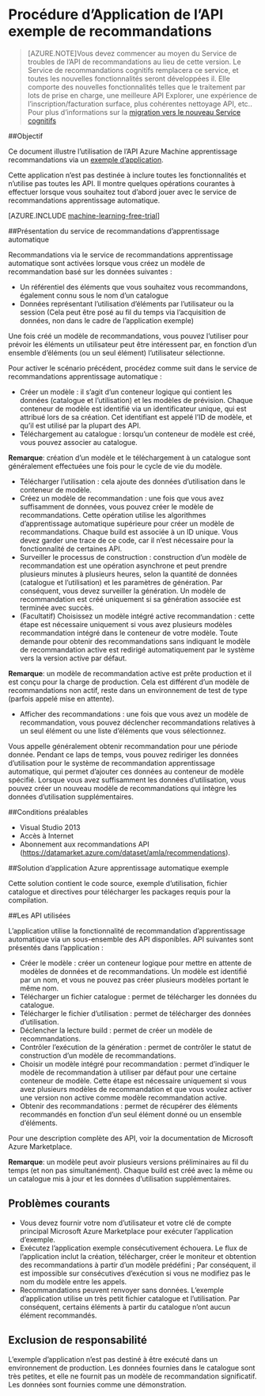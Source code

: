 <properties 
    pageTitle="Opérations courantes dans l’API de recommandations apprentissage Machine | Microsoft Azure" 
    description="Exemple de recommandation ML Azure Application" 
    services="machine-learning" 
    documentationCenter="" 
    authors="LuisCabrer" 
    manager="jhubbard" 
    editor="cgronlun"/>

<tags 
    ms.service="machine-learning" 
    ms.workload="data-services" 
    ms.tgt_pltfrm="na" 
    ms.devlang="na" 
    ms.topic="article" 
    ms.date="09/08/2016" 
    ms.author="luisca"/> 


# <a name="recommendations-api-sample-application-walkthrough"></a>Procédure d’Application de l’API exemple de recommandations

>[AZURE.NOTE]Vous devez commencer au moyen du Service de troubles de l’API de recommandations au lieu de cette version. Le Service de recommandations cognitifs remplacera ce service, et toutes les nouvelles fonctionnalités seront développées il. Elle comporte des nouvelles fonctionnalités telles que le traitement par lots de prise en charge, une meilleure API Explorer, une expérience de l’inscription/facturation surface, plus cohérentes nettoyage API, etc..
> Pour plus d’informations sur la [migration vers le nouveau Service cognitifs](http://aka.ms/recomigrate)

##<a name="purpose"></a>Objectif

Ce document illustre l’utilisation de l’API Azure Machine apprentissage recommandations via un [exemple d’application](https://code.msdn.microsoft.com/Recommendations-144df403).

Cette application n’est pas destinée à inclure toutes les fonctionnalités et n’utilise pas toutes les API. Il montre quelques opérations courantes à effectuer lorsque vous souhaitez tout d’abord jouer avec le service de recommandations apprentissage automatique. 

[AZURE.INCLUDE [machine-learning-free-trial](../../includes/machine-learning-free-trial.md)]

##<a name="introduction-to-machine-learning-recommendation-service"></a>Présentation du service de recommandations d’apprentissage automatique

Recommandations via le service de recommandations apprentissage automatique sont activées lorsque vous créez un modèle de recommandation basé sur les données suivantes :

* Un référentiel des éléments que vous souhaitez vous recommandons, également connu sous le nom d’un catalogue
* Données représentant l’utilisation d’éléments par l’utilisateur ou la session (Cela peut être posé au fil du temps via l’acquisition de données, non dans le cadre de l’application exemple)

Une fois créé un modèle de recommandations, vous pouvez l’utiliser pour prévoir les éléments un utilisateur peut être intéressent par, en fonction d’un ensemble d’éléments (ou un seul élément) l’utilisateur sélectionne.

Pour activer le scénario précédent, procédez comme suit dans le service de recommandations apprentissage automatique :

* Créer un modèle : il s’agit d’un conteneur logique qui contient les données (catalogue et l’utilisation) et les modèles de prévision. Chaque conteneur de modèle est identifié via un identificateur unique, qui est attribué lors de sa création. Cet identifiant est appelé l’ID de modèle, et qu’il est utilisé par la plupart des API. 
* Téléchargement au catalogue : lorsqu’un conteneur de modèle est créé, vous pouvez associer au catalogue.

**Remarque**: création d’un modèle et le téléchargement à un catalogue sont généralement effectuées une fois pour le cycle de vie du modèle.

* Télécharger l’utilisation : cela ajoute des données d’utilisation dans le conteneur de modèle.
* Créez un modèle de recommandation : une fois que vous avez suffisamment de données, vous pouvez créer le modèle de recommandations. Cette opération utilise les algorithmes d’apprentissage automatique supérieure pour créer un modèle de recommandations. Chaque build est associée à un ID unique. Vous devez garder une trace de ce code, car il n’est nécessaire pour la fonctionnalité de certaines API.
* Surveiller le processus de construction : construction d’un modèle de recommandation est une opération asynchrone et peut prendre plusieurs minutes à plusieurs heures, selon la quantité de données (catalogue et l’utilisation) et les paramètres de génération. Par conséquent, vous devez surveiller la génération. Un modèle de recommandation est créé uniquement si sa génération associée est terminée avec succès.
* (Facultatif) Choisissez un modèle intégré active recommandation : cette étape est nécessaire uniquement si vous avez plusieurs modèles recommandation intégré dans le conteneur de votre modèle. Toute demande pour obtenir des recommandations sans indiquant le modèle de recommandation active est redirigé automatiquement par le système vers la version active par défaut. 

**Remarque**: un modèle de recommandation active est prête production et il est conçu pour la charge de production. Cela est différent d’un modèle de recommandations non actif, reste dans un environnement de test de type (parfois appelé mise en attente).

* Afficher des recommandations : une fois que vous avez un modèle de recommandation, vous pouvez déclencher recommandations relatives à un seul élément ou une liste d’éléments que vous sélectionnez. 

Vous appelle généralement obtenir recommandation pour une période donnée. Pendant ce laps de temps, vous pouvez rediriger les données d’utilisation pour le système de recommandation apprentissage automatique, qui permet d’ajouter ces données au conteneur de modèle spécifié. Lorsque vous avez suffisamment les données d’utilisation, vous pouvez créer un nouveau modèle de recommandations qui intègre les données d’utilisation supplémentaires. 

##<a name="prerequisites"></a>Conditions préalables

* Visual Studio 2013
* Accès à Internet 
* Abonnement aux recommandations API (https://datamarket.azure.com/dataset/amla/recommendations).

##<a name="azure-machine-learning-sample-app-solution"></a>Solution d’application Azure apprentissage automatique exemple

Cette solution contient le code source, exemple d’utilisation, fichier catalogue et directives pour télécharger les packages requis pour la compilation.

##<a name="the-apis-used"></a>Les API utilisées

L’application utilise la fonctionnalité de recommandation d’apprentissage automatique via un sous-ensemble des API disponibles. API suivantes sont présentés dans l’application :

* Créer le modèle : créer un conteneur logique pour mettre en attente de modèles de données et de recommandations. Un modèle est identifié par un nom, et vous ne pouvez pas créer plusieurs modèles portant le même nom.
* Télécharger un fichier catalogue : permet de télécharger les données du catalogue.
* Télécharger le fichier d’utilisation : permet de télécharger des données d’utilisation.
* Déclencher la lecture build : permet de créer un modèle de recommandations.
* Contrôler l’exécution de la génération : permet de contrôler le statut de construction d’un modèle de recommandations.
* Choisir un modèle intégré pour recommandation : permet d’indiquer le modèle de recommandation à utiliser par défaut pour une certaine conteneur de modèle. Cette étape est nécessaire uniquement si vous avez plusieurs modèles de recommandation et que vous voulez activer une version non active comme modèle recommandation active.
* Obtenir des recommandations : permet de récupérer des éléments recommandés en fonction d’un seul élément donné ou un ensemble d’éléments. 

Pour une description complète des API, voir la documentation de Microsoft Azure Marketplace. 

**Remarque**: un modèle peut avoir plusieurs versions préliminaires au fil du temps (et non pas simultanément). Chaque build est créé avec la même ou un catalogue mis à jour et les données d’utilisation supplémentaires.

## <a name="common-pitfalls"></a>Problèmes courants

* Vous devez fournir votre nom d’utilisateur et votre clé de compte principal Microsoft Azure Marketplace pour exécuter l’application d’exemple.
* Exécutez l’application exemple consécutivement échouera. Le flux de l’application inclut la création, télécharger, créer le moniteur et obtention des recommandations à partir d’un modèle prédéfini ; Par conséquent, il est impossible sur consécutives d’exécution si vous ne modifiez pas le nom du modèle entre les appels.
* Recommandations peuvent renvoyer sans données. L’exemple d’application utilise un très petit fichier catalogue et l’utilisation. Par conséquent, certains éléments à partir du catalogue n’ont aucun élément recommandés.

## <a name="disclaimer"></a>Exclusion de responsabilité
L’exemple d’application n’est pas destiné à être exécuté dans un environnement de production. Les données fournies dans le catalogue sont très petites, et elle ne fournit pas un modèle de recommandation significatif. Les données sont fournies comme une démonstration. 
 

